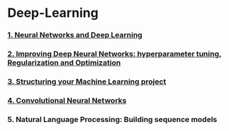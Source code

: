 # Deep-Learning
### [1. Neural Networks and Deep Learning](COURSE%201.%20Neural%20Networks%20and%20Deep%20Learning)
### [2. Improving Deep Neural Networks: hyperparameter tuning, Regularization and Optimization](COURSE%202.%20Improving%20Deep%20Neural%20Networks)
### [3. Structuring your Machine Learning project](COURSE%203.%20Structuring%20your%20Machine%20Learning%20project)
### [4. Convolutional Neural Networks](COURSE%204.%20Convolutional%20Neural%20Networks) 
### 5. Natural Language Processing: Building sequence models
